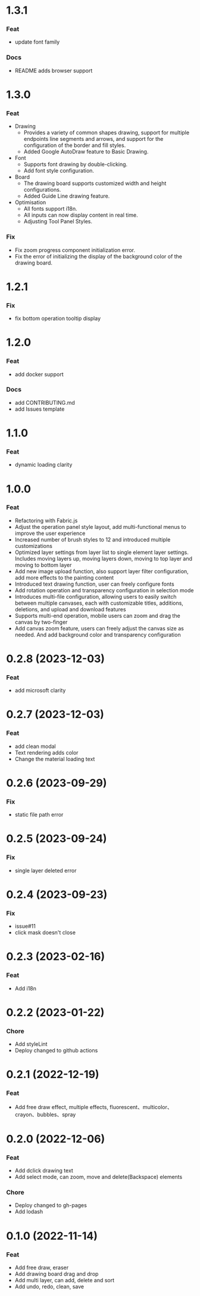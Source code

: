 # 1.3.1

### Feat

- update font family

### Docs

- README adds browser support

# 1.3.0

### Feat

- Drawing
  - Provides a variety of common shapes drawing, support for multiple endpoints line segments and arrows, and support for the configuration of the border and fill styles.
  - Added Google AutoDraw feature to Basic Drawing.
- Font
  - Supports font drawing by double-clicking.
  - Add font style configuration.
- Board
  - The drawing board supports customized width and height configurations.
  - Added Guide Line drawing feature.
- Optimisation
  - All fonts support i18n.
  - All inputs can now display content in real time.
  - Adjusting Tool Panel Styles.

### Fix

- Fix zoom progress component initialization error.
- Fix the error of initializing the display of the background color of the drawing board.

# 1.2.1

### Fix

- fix bottom operation tooltip display

# 1.2.0

### Feat

- add docker support

### Docs

- add CONTRIBUTING.md
- add Issues template

# 1.1.0

### Feat

- dynamic loading clarity

# 1.0.0

### Feat

- Refactoring with Fabric.js
- Adjust the operation panel style layout, add multi-functional menus to improve the user experience
- Increased number of brush styles to 12 and introduced multiple customizations
- Optimized layer settings from layer list to single element layer settings. Includes moving layers up, moving layers down, moving to top layer and moving to bottom layer
- Add new image upload function, also support layer filter configuration, add more effects to the painting content
- Introduced text drawing function, user can freely configure fonts
- Add rotation operation and transparency configuration in selection mode
- Introduces multi-file configuration, allowing users to easily switch between multiple canvases, each with customizable titles, additions, deletions, and upload and download features
- Supports multi-end operation, mobile users can zoom and drag the canvas by two-finger
- Add canvas zoom feature, users can freely adjust the canvas size as needed. And add background color and transparency configuration

# 0.2.8 (2023-12-03)

### Feat

- add microsoft clarity

# 0.2.7 (2023-12-03)

### Feat

- add clean modal
- Text rendering adds color
- Change the material loading text

# 0.2.6 (2023-09-29)

### Fix

- static file path error

# 0.2.5 (2023-09-24)

### Fix

- single layer deleted error

# 0.2.4 (2023-09-23)

### Fix

- issue#11
- click mask doesn't close

# 0.2.3 (2023-02-16)

### Feat

- Add i18n

# 0.2.2 (2023-01-22)

### Chore

- Add styleLint
- Deploy changed to github actions

# 0.2.1 (2022-12-19)

### Feat

- Add free draw effect, multiple effects, fluorescent、multicolor、crayon、bubbles、spray

# 0.2.0 (2022-12-06)

### Feat

- Add dclick drawing text
- Add select mode, can zoom, move and delete(Backspace) elements

### Chore

- Deploy changed to gh-pages
- Add lodash

# 0.1.0 (2022-11-14)

### Feat

- Add free draw, eraser
- Add drawing board drag and drop
- Add multi layer, can add, delete and sort
- Add undo, redo, clean, save
